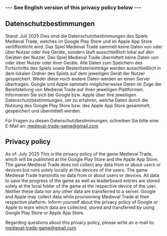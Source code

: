 ### --- See English version of this privacy policy below ---

## Datenschutzbestimmungen
Stand: Juli 2025
Dies sind die Datenschutzbestimmungen des Spiels Medieval Trade, welches im Google Play Store und im Apple App Store veröffentlicht wird.
Das Spiel Medieval Trade sammelt keine Daten von oder über Nutzer oder ihre Geräte, sondern läuft ausschließlich lokal auf den Geräten der Nutzer.
Das Spiel Medieval Trade übermittelt keine Daten von oder über Nutzer oder ihrer Geräte.
Alle Daten zum Speichern des Fortschritts des Spiels sowie Bestenlisteneinträge werden ausschließlich in dem lokalen Ordner des Spiels auf dem jeweiligen Gerät der Nutzer gespeichert.
Weder diese noch andere Daten werden an einen Server übertragen.
Google und Apple sammeln möglicherweise Daten im Zuge der Bereitstellung von Medieval Trade auf ihren jeweiligen Plattformen.
Informieren Sie sich bei Google bzw. Apple über ihre jeweiligen Datenschutzbestimmungen, um zu erfahren, welche Daten durch die Nutzung des Google Play Store bzw. des Apple App Store gesammelt, gespeichert und übermittelt werden.

Für Fragen zu diesen Datenschutzbestimmungen, schreiben Sie bitte eine E-Mail an: medieval-trade-game@gmail.com


## Privacy policy
As of: July 2025
This is the privacy policy of the game Medieval Trade, which will be published at the Google Play Store and the Apple App Store.
The game Medieval Trade does not collect any data from or about users or devices but runs solely locally at the devices of the users.
The game Medieval Trade transmitts no data from or about users or devices.
All data to save the progress of the game as well as leaderboard entries are stored solely at the local folder of the game at the respective device of the user.
Neither these data nor any other data are transferred to a server.
Google and Apple may collect data while provisioning Medieval Trade at their respective platform.
Inform yourself about the privacy policy of Google or Apple to learn which data are collected, stored and transferred by using Google Play Store or Apple App Store.

Regarding questions about this privacy policy, please write an e-mail to: medieval-trade-game@gmail.com
